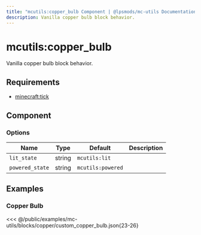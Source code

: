 ```yaml
---
title: "mcutils:copper_bulb Component | @lpsmods/mc-utils Documentation"
description: Vanilla copper bulb block behavior.
---
```


# mcutils:copper_bulb

Vanilla copper bulb block behavior.

## Requirements

- [minecraft:tick](https://learn.microsoft.com/en-us/minecraft/creator/reference/content/blockreference/examples/blockcomponents/minecraftblock_tick)

## Component

### Options

| Name            | Type   | Default           | Description |
| --------------- | ------ | ----------------- | ----------- |
| `lit_state`     | string | `mcutils:lit`     |             |
| `powered_state` | string | `mcutils:powered` |             |

## Examples

### Copper Bulb

<<< @/public/examples/mc-utils/blocks/copper/custom_copper_bulb.json{23-26}
